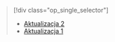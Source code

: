 > [!div class="op_single_selector"]
> * [Aktualizacja 2](../articles/storsimple/storsimple-deployment-walkthrough-gov-u2.md)
> * [Aktualizacja 1](../articles/storsimple/storsimple-deployment-walkthrough-gov.md)
> 
> 


